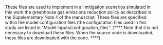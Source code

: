 
These files are used to implement in all mitigation scenarios simulated in this work the greenhouse gas emissions reduction policy as described in the Supplementary Note 4 of the manuscript. These files are specified within the model configuration files (the configutation files used in this study are listed in "Model Inputs/configuration_files". (**** Note that it is not necessary to download these files. When the source code is downloaded, these files are downloaded with the code. ****)
